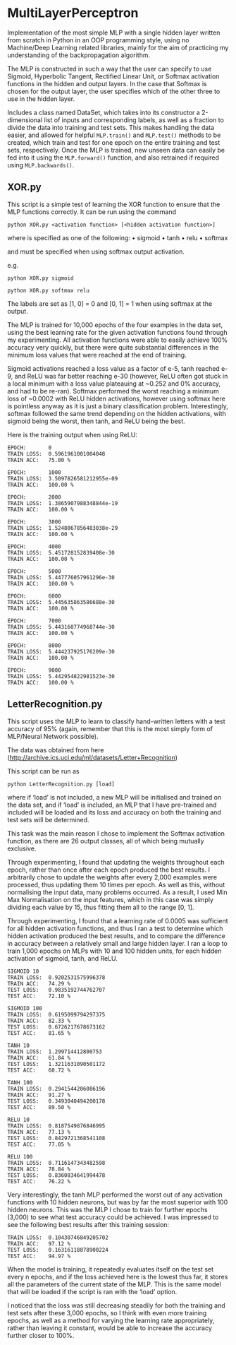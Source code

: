 # MultiLayerPerceptron

Implementation of the most simple MLP with a single hidden layer written from scratch in Python in an OOP programming style, using no Machine/Deep Learning related libraries, mainly for the aim of practicing my understanding of the backpropagation algorithm.

The MLP is constructed in such a way that the user can specify to use Sigmoid, Hyperbolic Tangent, Rectified Linear Unit, or Softmax activation functions in the hidden and output layers.
In the case that Softmax is chosen for the output layer, the user specifies which of the other three to use in the hidden layer.

Includes a class named DataSet, which takes into its constructor a 2-dimensional list of inputs and corresponding labels, as well as a fraction to divide the data into training and test sets.
This makes handling the data easier, and allowed for helpful `MLP.train()` and `MLP.test()` methods to be created, which train and test for one epoch on the entire training and test sets, respectively.
Once the MLP is trained, new unseen data can easily be fed into it using the `MLP.forward()` function, and also retrained if required using `MLP.backwards()`.

## XOR.py

This script is a simple test of learning the XOR function to ensure that the MLP functions correctly. 
It can be run using the command

    python XOR.py <activation function> [<hidden activation function>]
  
where <activation function> is specified as one of the following:
    • sigmoid
    • tanh
    • relu
    • softmax
  
and <hidden activation function> must be specified when using softmax output activation.
  
e.g.
    
    python XOR.py sigmoid
    
    python XOR.py softmax relu
      
The labels are set as [1, 0] = 0 and [0, 1] = 1 when using softmax at the output.

The MLP is trained for 10,000 epochs of the four examples in the data set, using the best learning rate for the given activation functions found through my experimenting. All activation functions were able to easily achieve 100% accuracy very quickly, but there were quite substantial differences in the minimum loss values that were reached at the end of training.

Sigmoid activations reached a loss value as a factor of e-5, tanh reached e-9, and ReLU was far better reaching e-30 (however, ReLU often got stuck in a local minimum with a loss value plateauing at ~0.252 and 0% accuracy, and had to be re-ran). Softmax performed the worst reaching a minimum loss of ~0.0002 with ReLU hidden activations, however using softmax here is pointless anyway as it is just a binary classification problem. Interestingly, softmax followed the same trend depending on the hidden activations, with sigmoid being the worst, then tanh, and ReLU being the best.

Here is the training output when using ReLU:


	EPOCH:       0
	TRAIN LOSS:  0.5961961001004048
	TRAIN ACC:   75.00 %
	
	EPOCH:       1000
	TRAIN LOSS:  3.5097826581212955e-09
	TRAIN ACC:   100.00 %

	EPOCH:       2000
	TRAIN LOSS:  1.3865907988348844e-19
	TRAIN ACC:   100.00 %

	EPOCH:       3000
	TRAIN LOSS:  1.5248067856483038e-29
	TRAIN ACC:   100.00 %

	EPOCH:       4000
	TRAIN LOSS:  5.451728152839408e-30
	TRAIN ACC:   100.00 %

	EPOCH:       5000
	TRAIN LOSS:  5.447776057961296e-30
	TRAIN ACC:   100.00 %

	EPOCH:       6000
	TRAIN LOSS:  5.445635863586688e-30
	TRAIN ACC:   100.00 %

	EPOCH:       7000
	TRAIN LOSS:  5.443160774968744e-30
	TRAIN ACC:   100.00 %

	EPOCH:       8000
	TRAIN LOSS:  5.444237925176209e-30
	TRAIN ACC:   100.00 %

	EPOCH:       9000
	TRAIN LOSS:  5.442954822981523e-30
	TRAIN ACC:   100.00 %


## LetterRecognition.py

This script uses the MLP to learn to classify hand-written letters with a test accuracy of 95% (again, remember that this is the most simply form of MLP/Neural Network possible).

The data was obtained from here (http://archive.ics.uci.edu/ml/datasets/Letter+Recognition)

This script can be run as 

	python LetterRecognition.py [load]
  
where if ‘load’ is not included, a new MLP will be initialised and trained on the data set, and if ‘load’ is included, an MLP that I have pre-trained and included will be loaded and its loss and accuracy on both the training and test sets will be determined. 

This task was the main reason I chose to implement the Softmax activation function, as there are 26 output classes, all of which being mutually exclusive.

Through experimenting, I found that updating the weights throughout each epoch, rather than once after each epoch produced the best results. I arbitrarily chose to update the weights after every 2,000 examples were processed, thus updating them 10 times per epoch. As well as this, without normalising the input data, many problems occurred. As a result, I used Min Max Normalisation on the input features, which in this case was simply dividing each value by 15, thus fitting them all to the range [0, 1].

Through experimenting, I found that a learning rate of 0.0005 was sufficient for all hidden activation functions, and thus I ran a test to determine which hidden activation produced the best results, and to compare the difference in accuracy between a relatively small and large hidden layer. I ran a loop to train 1,000 epochs on MLPs with 10 and 100 hidden units, for each hidden activation of sigmoid, tanh, and ReLU.

	SIGMOID 10
	TRAIN LOSS:  0.9202531575996378
	TRAIN ACC:   74.29 %
	TEST LOSS:   0.9835192744762707
	TEST ACC:    72.10 %

	SIGMOID 100
	TRAIN LOSS:  0.6195099794297375
	TRAIN ACC:   82.33 %
	TEST LOSS:   0.6726217678673162
	TEST ACC:    81.65 %

	TANH 10
	TRAIN LOSS:  1.299714412800753
	TRAIN ACC:   61.84 %
	TEST LOSS:   1.3211631090501172
	TEST ACC:    60.72 %

	TANH 100
	TRAIN LOSS:  0.2941544206086196
	TRAIN ACC:   91.27 %
	TEST LOSS:   0.3493040494200178
	TEST ACC:    89.50 %

	RELU 10
	TRAIN LOSS:  0.8187549876846995
	TRAIN ACC:   77.13 %
	TEST LOSS:   0.8429721368541108
	TEST ACC:    77.05 %

	RELU 100
	TRAIN LOSS:  0.7116147343482598
	TRAIN ACC:   78.84 %
	TEST LOSS:   0.8360834641994478
	TEST ACC:    76.22 %


Very interestingly, the tanh MLP performed the worst out of any activation functions with 10 hidden neurons, but was by far the most superior with 100 hidden neurons. This was the MLP I chose to train for further epochs (3,000) to see what test accuracy could be achieved. I was impressed to see the following best results after this training session:

	TRAIN LOSS:  0.10430746849205702
	TRAIN ACC:   97.12 %
	TEST LOSS:   0.16316118878900224
	TEST ACC:    94.97 %

When the model is training, it repeatedly evaluates itself on the test set every n epochs, and if the loss achieved here is the lowest thus far, it stores all the parameters of the current state of the MLP. This is the same model that will be loaded if the script is ran with the ‘load’ option.

I noticed that the loss was still decreasing steadily for both the training and test sets after these 3,000 epochs, so I think with even more training epochs, as well as a method for varying the learning rate appropriately, rather than leaving it constant, would be able to increase the accuracy further closer to 100%.
